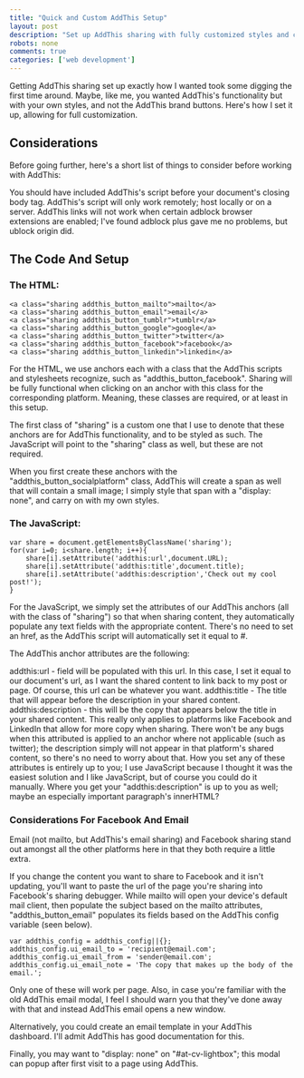 ```yaml
---
title: "Quick and Custom AddThis Setup"
layout: post
description: "Set up AddThis sharing with fully customized styles and capabilities to match your website's design and content needs."
robots: none
comments: true
categories: ['web development']
---
```


Getting AddThis sharing set up exactly how I wanted took some digging the first time around. Maybe, like me, you wanted AddThis's functionality but with your own styles, and not the AddThis brand buttons. Here's how I set it up, allowing for full customization.

## Considerations

Before going further, here's a short list of things to consider before working with AddThis:

You should have included AddThis's script before your document's closing body tag.
AddThis's script will only work remotely; host locally or on a server.
AddThis links will not work when certain adblock browser extensions are enabled; I've found adblock plus gave me no problems, but ublock origin did.


## The Code And Setup

### The HTML:

```
<a class="sharing addthis_button_mailto">mailto</a>
<a class="sharing addthis_button_email">email</a>
<a class="sharing addthis_button_tumblr">tumblr</a>
<a class="sharing addthis_button_google">google</a>
<a class="sharing addthis_button_twitter">twitter</a>
<a class="sharing addthis_button_facebook">facebook</a>
<a class="sharing addthis_button_linkedin">linkedin</a>
```

For the HTML, we use anchors each with a class that the AddThis scripts and stylesheets recognize, such as "addthis_button_facebook". Sharing will be fully functional when clicking on an anchor with this class for the corresponding platform. Meaning, these classes are required, or at least in this setup.

The first class of "sharing" is a custom one that I use to denote that these anchors are for AddThis functionality, and to be styled as such. The JavaScript will point to the "sharing" class as well, but these are not required.

When you first create these anchors with the "addthis_button_socialplatform" class, AddThis will create a span as well that will contain a small image; I simply style that span with a "display: none", and carry on with my own styles.

### The JavaScript:

```
var share = document.getElementsByClassName('sharing');
for(var i=0; i<share.length; i++){
    share[i].setAttribute('addthis:url',document.URL);
    share[i].setAttribute('addthis:title',document.title);
    share[i].setAttribute('addthis:description','Check out my cool post!');
}
```

For the JavaScript, we simply set the attributes of our AddThis anchors (all with the class of "sharing") so that when sharing content, they automatically populate any text fields with the appropriate content. There's no need to set an href, as the AddThis script will automatically set it equal to #.

The AddThis anchor attributes are the following:

addthis:url - field will be populated with this url. In this case, I set it equal to our document's url, as I want the shared content to link back to my post or page. Of course, this url can be whatever you want.
addthis:title - The title that will appear before the description in your shared content.
addthis:description - this will be the copy that appears below the title in your shared content. This really only applies to platforms like Facebook and LinkedIn that allow for more copy when sharing. There won't be any bugs when this attributed is applied to an anchor where not applicable (such as twitter); the description simply will not appear in that platform's shared content, so there's no need to worry about that.
How you set any of these attributes is entirely up to you; I use JavaScript because I thought it was the easiest solution and I like JavaScript, but of course you could do it manually. Where you get your "addthis:description" is up to you as well; maybe an especially important paragraph's innerHTML?



### Considerations For Facebook And Email

Email (not mailto, but AddThis's email sharing) and Facebook sharing stand out amongst all the other platforms here in that they both require a little extra.

If you change the content you want to share to Facebook and it isn't updating, you'll want to paste the url of the page you're sharing into Facebook's sharing debugger.
While mailto will open your device's default mail client, then populate the subject based on the mailto attributes, "addthis_button_email" populates its fields based on the AddThis config variable (seen below).

```
var addthis_config = addthis_config||{};
addthis_config.ui_email_to = 'recipient@email.com';
addthis_config.ui_email_from = 'sender@email.com';
addthis_config.ui_email_note = 'The copy that makes up the body of the email.';
```

Only one of these will work per page. Also, in case you're familiar with the old AddThis email modal, I feel I should warn you that they've done away with that and instead AddThis email opens a new window.

Alternatively, you could create an email template in your AddThis dashboard. I'll admit AddThis has good documentation for this.

Finally, you may want to "display: none" on "#at-cv-lightbox"; this modal can popup after first visit to a page using AddThis.
